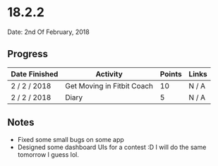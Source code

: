 # 18.2.2

Date: 2nd Of February, 2018

## Progress

| Date Finished | Activity | Points | Links |
| ------------- | -------- | ------ | ----- |
| 2 / 2 / 2018 | Get Moving in Fitbit Coach | 10 | N / A |
| 2 / 2 / 2018 | Diary | 5 | N / A |

## Notes
- Fixed some small bugs on some app
- Designed some dashboard UIs for a contest :D I will do the same tomorrow I guess lol.